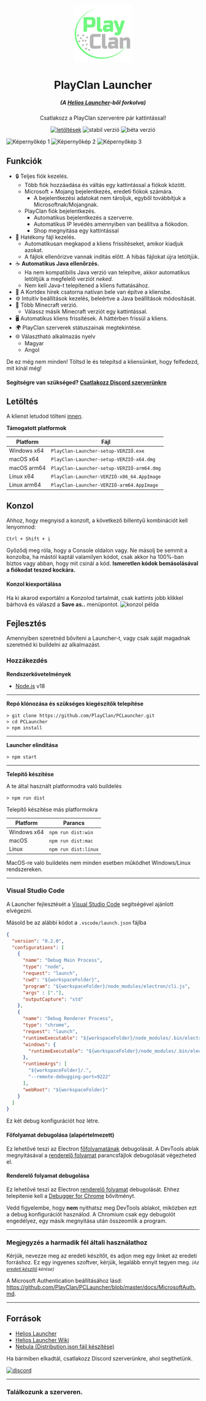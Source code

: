 <p align="center"><img src="./app/assets/images/SealCircle.png" width="150px" height="150px" alt="aventium softworks"></p>

<h1 align="center">PlayClan Launcher</h1>

<em><h5 align="center">(A [Helios Launcher][fork]-ből forkolva)</h5></em>


<p align="center">Csatlakozz a PlayClan szerverére pár kattintással!</p>


[<p align="center"><img src="https://img.shields.io/github/downloads/PlayClan/PCLauncher/total.svg?style=for-the-badge&label=LET%C3%96LT%C3%89SEK" alt="letöltések">](https://github.com/PlayClan/PCLauncher/releases) <img src="https://img.shields.io/github/release/PlayClan/PCLauncher.svg?style=for-the-badge&label=STABIL%20VERZI%C3%93" alt="stabil verzió"> <img src="https://img.shields.io/github/release/PlayClan/PCLauncher/all.svg?style=for-the-badge&label=B%C3%89TA%20VERZI%C3%93" alt="béta verzió"></p>

![Képernyőkép 1](https://i.imgur.com/L4hpYsP.png)
![Képernyőkép 2](https://i.imgur.com/jAIQuMh.png)
![Képernyőkép 3](https://i.imgur.com/kMYtsXD.png)

## Funkciók

* 🔒 Teljes fiók kezelés.
  * Több fiók hozzáadása és váltás egy kattintással a fiókok között.
  * Microsoft + Mojang bejelentkezés, eredeti fiókok számára.
    * A bejelentkezési adatokat nem tároljuk, egyből továbbítjuk a Microsoftnak/Mojangnak.
  * PlayClan fiók bejelentkezés.
    * Automatikus bejelentkezés a szerverre.
    * Automatikus IP levédés amennyiben van beállítva a fiókodon.
    * Shop megnyitása egy kattintással
* 📂 Hatékony fájl kezelés.
  * Automatikusan megkapod a kliens frissítéseket, amikor kiadjuk azokat.
  * A fájlok ellenőrizve vannak indítás előtt. A hibás fájlokat újra letöltjük.
* ☕ **Automatikus Java ellenőrzés.**
  * Ha nem kompatibilis Java verzió van telepítve, akkor automatikus letöltjük a megfelelő verziót *neked*.
  * Nem kell Java-t telepítened a kliens futtatásához.
* 📰 A Kortdex hírek csatorna natívan bele van építve a kliensbe.
* ⚙️ Intuitív beállítások kezelés, beleértve a Java beállítások módosítását.
* 📝 Több Minecraft verzió.
  * Válassz másik Minecraft verziót egy kattintással.
* 🖥️ Automatikus kliens frissítések. A háttérben frissül a kliens.
* 🌍 PlayClan szerverek státuszainak megtekintése.
* 🌐 Választható alkalmazás nyelv
  * Magyar
  * Angol 

De ez még nem minden! Töltsd le és telepítsd a kliensünket, hogy felfedezd, mit kínál még!

#### Segítségre van szükséged? [Csatlakozz Discord szerverünkre](https://dc.playclan.hu)

## Letöltés

A klienst letudod tölteni [innen](https://github.com/PlayClan/PCLauncher/releases).

**Támogatott platformok**

| Platform | Fájl |
| -------- | ---- |
| Windows x64 | `PlayClan-Launcher-setup-VERZIÓ.exe` |
| macOS x64 | `PlayClan-Launcher-setup-VERZIÓ-x64.dmg` |
| macOS arm64 | `PlayClan-Launcher-setup-VERZIÓ-arm64.dmg` |
| Linux x64 | `PlayClan-Launcher-VERZIÓ-x86_64.AppImage` |
| Linux arm64 | `PlayClan-Launcher-VERZIÓ-arm64.AppImage` |

## Konzol

Ahhoz, hogy megnyisd a konzolt, a következő billentyű kombinációt kell lenyomnod:

```console
Ctrl + Shift + i
```

Győződj meg róla, hogy a Console oldalon vagy. Ne másolj be semmit a konzolba, ha mástól kaptál valamilyen kódot, csak akkor ha 100%-ban biztos vagy abban, hogy mit csinál a kód. **Ismeretlen kódok bemásolásával a fiókodat teszed kockára.**

#### Konzol kiexportálása


Ha ki akarod exportálni a Konzolod tartalmát, csak kattints jobb klikkel bárhová és válaszd a **Save as..** menüpontot.
![konzol példa](https://i.imgur.com/uu6BFtS.png)


## Fejlesztés

Amennyiben szeretnéd bővíteni a Launcher-t, vagy csak saját magadnak szeretnéd ki buildelni az alkalmazást.

### Hozzákezdés

**Rendszerkövetelmények**

* [Node.js][nodejs] v18

---

**Repó klónozása és szükséges kiegészítők telepítése**

```console
> git clone https://github.com/PlayClan/PCLauncher.git
> cd PCLauncher
> npm install
```

---

**Launcher elindítása**

```console
> npm start
```

---

**Telepítő készítése**

A  te által használt platformodra való buildelés

```console
> npm run dist
```

Telepítő készítése más platformokra

| Platform    | Parancs              |
| ----------- | -------------------- |
| Windows x64 | `npm run dist:win`   |
| macOS       | `npm run dist:mac`   |
| Linux       | `npm run dist:linux` |

MacOS-re való buildelés nem minden esetben működhet Windows/Linux rendszereken.

---

### Visual Studio Code

A Launcher fejlesztését a [Visual Studio Code][vscode] segítségével ajánlott elvégezni.

Másold be az alábbi kódot a `.vscode/launch.json` fájlba

```JSON
{
  "version": "0.2.0",
  "configurations": [
    {
      "name": "Debug Main Process",
      "type": "node",
      "request": "launch",
      "cwd": "${workspaceFolder}",
      "program": "${workspaceFolder}/node_modules/electron/cli.js",
      "args" : ["."],
      "outputCapture": "std"
    },
    {
      "name": "Debug Renderer Process",
      "type": "chrome",
      "request": "launch",
      "runtimeExecutable": "${workspaceFolder}/node_modules/.bin/electron",
      "windows": {
        "runtimeExecutable": "${workspaceFolder}/node_modules/.bin/electron.cmd"
      },
      "runtimeArgs": [
        "${workspaceFolder}/.",
        "--remote-debugging-port=9222"
      ],
      "webRoot": "${workspaceFolder}"
    }
  ]
}
```

Ez két debug konfigurációt hoz létre.

#### Főfolyamat debugolása (alapértelmezett)

Ez lehetővé teszi az Electron [főfolyamatának][mainprocess] debugolását. A DevTools ablak megnyitásával a [renderelő folyamat][rendererprocess] parancsfájlok debugolását végezheted el.

#### Renderelő folyamat debugolása

Ez lehetővé teszi az Electron [renderelő folyamat][rendererprocess] debugolását. Ehhez telepítenie kell a [Debugger for Chrome][chromedebugger] bővítményt.

Vedd figyelembe, hogy **nem** nyithatsz meg DevTools ablakot, miközben ezt a debug konfigurációt használod. A Chromium csak egy debugolót engedélyez, egy másik megnyitása után összeomlik a program.

---

### Megjegyzés a harmadik fél általi használathoz

Kérjük, nevezze meg az eredeti készítőt, és adjon meg egy linket az eredeti forráshoz. Ez egy ingyenes szoftver, kérjük, legalább ennyit tegyen meg. <small>*(Az [eredeti készítő][fork] kérése)*</small>

A Microsoft Authentication beállításához lásd: https://github.com/PlayClan/PCLauncher/blob/master/docs/MicrosoftAuth.md.

---

## Források

* [Helios Launcher][fork]
* [Helios Launcher Wiki][wiki]
* [Nebula (Distribution.json fájl készítése)][nebula]

Ha bármiben elkadtál, csatlakozz Discord szerverünkre, ahol segíthetünk.

[![discord](https://discordapp.com/api/guilds/216941565002645504/embed.png?style=banner3)][discord]

---

### Találkozunk a szerveren.

[nodejs]: https://nodejs.org/en/ 'Node.js'
[vscode]: https://code.visualstudio.com/ 'Visual Studio Code'
[mainprocess]: https://electronjs.org/docs/tutorial/application-architecture#main-and-renderer-processes 'Main Process'
[rendererprocess]: https://electronjs.org/docs/tutorial/application-architecture#main-and-renderer-processes 'Renderer Process'
[chromedebugger]: https://marketplace.visualstudio.com/items?itemName=msjsdiag.debugger-for-chrome 'Debugger for Chrome'
[discord]: https://dc.playclan.hu 'Discord'
[wiki]: https://github.com/dscalzi/HeliosLauncher/wiki 'wiki'
[fork]: https://github.com/dscalzi/HeliosLauncher 'fork'
[nebula]: https://github.com/dscalzi/Nebula 'dscalzi/Nebula'
